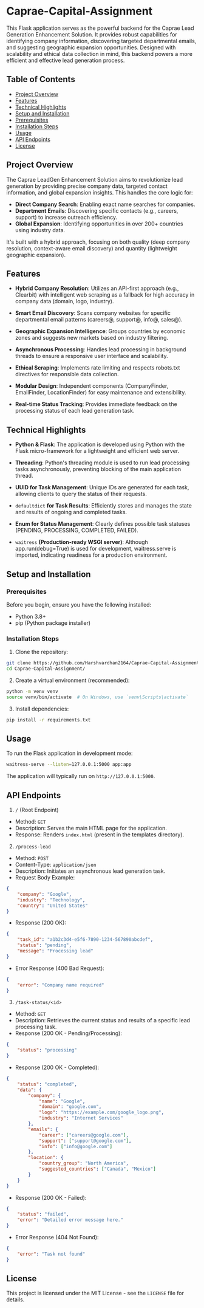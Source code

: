 # Caprae-Capital-Assignment

This Flask application serves as the powerful backend for the Caprae Lead Generation Enhancement Solution. It provides robust capabilities for identifying company information, discovering targeted departmental emails, and suggesting geographic expansion opportunities. Designed with scalability and ethical data collection in mind, this backend powers a more efficient and effective lead generation process.

## Table of Contents

- [Project Overview](project-overview)
- [Features](features)
- [Technical Highlights](technical-highlights)
- [Setup and Installation](setup-and-installation)
- [Prerequisites](prerequisites)
- [Installation Steps](installation-steps)
- [Usage](usage)
- [API Endpoints](api-endpoints)
- [License](license)

## Project Overview
The Caprae LeadGen Enhancement Solution aims to revolutionize lead generation by providing precise company data, targeted contact information, and global expansion insights. This handles the core logic for:

- **Direct Company Search**: Enabling exact name searches for companies.
- **Department Emails**: Discovering specific contacts (e.g., careers, support) to increase outreach efficiency.
- **Global Expansion**: Identifying opportunities in over 200+ countries using industry data.

It's built with a hybrid approach, focusing on both quality (deep company resolution, context-aware email discovery) and quantity (lightweight geographic expansion).

## Features

- **Hybrid Company Resolution**: Utilizes an API-first approach (e.g., Clearbit) with intelligent web scraping as a fallback for high accuracy in company data (domain, logo, industry).

- **Smart Email Discovery**: Scans company websites for specific departmental email patterns (careers@, support@, info@, sales@).

- **Geographic Expansion Intelligence**: Groups countries by economic zones and suggests new markets based on industry filtering.

- **Asynchronous Processing**: Handles lead processing in background threads to ensure a responsive user interface and scalability.

- **Ethical Scraping**: Implements rate limiting and respects robots.txt directives for responsible data collection.

- **Modular Design**: Independent components (CompanyFinder, EmailFinder, LocationFinder) for easy maintenance and extensibility.

- **Real-time Status Tracking**: Provides immediate feedback on the processing status of each lead generation task.

## Technical Highlights

- **Python & Flask**: The application is developed using Python with the Flask micro-framework for a lightweight and efficient web server.

- **Threading**: Python's threading module is used to run lead processing tasks asynchronously, preventing blocking of the main application thread.

- **UUID for Task Management**: Unique IDs are generated for each task, allowing clients to query the status of their requests.

- `defaultdict` **for Task Results**: Efficiently stores and manages the state and results of ongoing and completed tasks.

- **Enum for Status Management**: Clearly defines possible task statuses (PENDING, PROCESSING, COMPLETED, FAILED).

- `waitress` **(Production-ready WSGI server)**: Although app.run(debug=True) is used for development, waitress.serve is imported, indicating readiness for a production environment.

## Setup and Installation

### Prerequisites
Before you begin, ensure you have the following installed:

- Python 3.8+
- pip (Python package installer)

### Installation Steps

1. Clone the repository:

```bash
git clone https://github.com/Harshvardhan2164/Caprae-Capital-Assignment.git
cd Caprae-Capital-Assignment/
```

2. Create a virtual environment (recommended):

```bash
python -m venv venv
source venv/bin/activate  # On Windows, use `venv\Scripts\activate`
```

3. Install dependencies:

```bash
pip install -r requirements.txt
```

## Usage
To run the Flask application in development mode:

```bash
waitress-serve --listen=127.0.0.1:5000 app:app
```

The application will typically run on `http://127.0.0.1:5000`.

## API Endpoints

1. `/` (Root Endpoint)
- Method: `GET`
- Description: Serves the main HTML page for the application.
- Response: Renders `index.html` (present in the templates directory).

2. `/process-lead`
- Method: `POST`
- Content-Type: `application/json`
- Description: Initiates an asynchronous lead generation task.
- Request Body Example:

```json
{
    "company": "Google",
    "industry": "Technology",
    "country": "United States"
}
```

- Response (200 OK):

```json
{
    "task_id": "a1b2c3d4-e5f6-7890-1234-567890abcdef",
    "status": "pending",
    "message": "Processing lead"
}
```

- Error Response (400 Bad Request):

```json
{
    "error": "Company name required"
}
```

3. `/task-status/<id>`
- Method: `GET`
- Description: Retrieves the current status and results of a specific lead processing task.
- Response (200 OK - Pending/Processing):

```json
{
    "status": "processing"
}
```

- Response (200 OK - Completed):

```json
{
    "status": "completed",
    "data": {
        "company": {
            "name": "Google",
            "domain": "google.com",
            "logo": "https://example.com/google_logo.png",
            "industry": "Internet Services"
        },
        "emails": {
            "career": ["careers@google.com"],
            "support": ["support@google.com"],
            "info": ["info@google.com"]
        },
        "location": {
            "country_group": "North America",
            "suggested_countries": ["Canada", "Mexico"]
        }
    }
}
```

- Response (200 OK - Failed):

```json
{
    "status": "failed",
    "error": "Detailed error message here."
}
```

- Error Response (404 Not Found):

```json
{
    "error": "Task not found"
}
```

## License
This project is licensed under the MIT License - see the `LICENSE` file for details.
